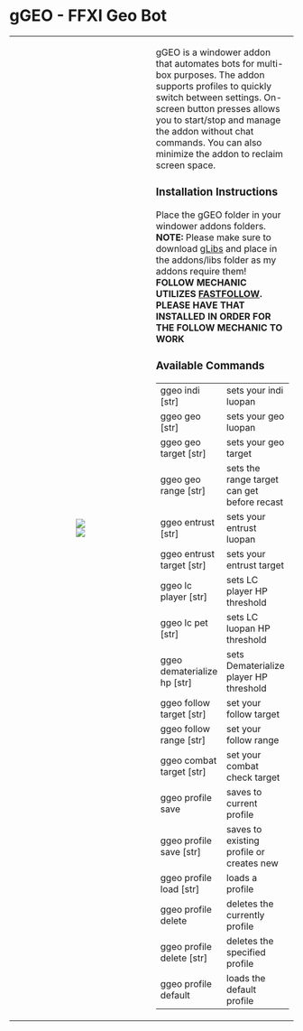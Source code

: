 # gGEO - FFXI Geo Bot
<table>
	<tr>
		<td width="300" align="center"><img src="https://i.imgur.com/jWqFHQ9.png"></img><br/><img src="https://i.imgur.com/AVEQCi0.png"></img>
		<td>
			<p>gGEO is a windower addon that automates bots for multi-box purposes. The addon supports profiles to quickly switch between settings. On-screen button presses allows you to start/stop and manage the addon without chat commands. You can also minimize the addon to reclaim screen space.</p>
			<h3>Installation Instructions</h3>
			<p>Place the gGEO folder in your windower addons folders. <br/><b>NOTE:</b> Please make sure to download <a href="https://github.com/mynameisgonz/ffxi-addons/tree/main/libs/gLibs">gLibs</a> and place in the addons/libs folder as my addons require them!<br><b>FOLLOW MECHANIC UTILIZES <a href="https://github.com/DiscipleOfEris/FastFollow">FASTFOLLOW</a>. PLEASE HAVE THAT INSTALLED IN ORDER FOR THE FOLLOW MECHANIC TO WORK</b></br></p>
			<h3>Available Commands</h3>
			<table>
				<tr>
					<td>ggeo indi [str]</td>
					<td>sets your indi luopan</td>
				</tr>
				<tr>
					<td>ggeo geo [str]</td>
					<td>sets your geo luopan</td>
				</tr>
				<tr>
					<td>ggeo geo target [str]</td>
					<td>sets your geo target</td>
				<tr>
					<td>ggeo geo range [str]</td>
					<td>sets the range target can get before recast</td>					
				</tr>
				<tr>
					<td>ggeo entrust [str]</td>
					<td>sets your entrust luopan</td>
				<tr>
					<td>ggeo entrust target [str]</td>
					<td>sets your entrust target</td>
				<tr>
					<td>ggeo lc player [str]</td>
					<td>sets LC player HP threshold</td>
				<tr>
					<td>ggeo lc pet [str]</td>
					<td>sets LC luopan HP threshold</td>
				<tr>
					<td>ggeo dematerialize hp [str]</td>
					<td>sets Dematerialize player HP threshold</td>
				<tr>
					<td>ggeo follow target [str]</td>
					<td>set your follow target</td>
				<tr>
					<td>ggeo follow range [str]</td>
					<td>set your follow range</td>
				<tr>
					<td>ggeo combat target [str]</td>
					<td>set your combat check target</td>
				<tr>
					<td>ggeo profile save</td>
					<td>saves to current profile</td>
				<tr>
					<td>ggeo profile save [str]</td>
					<td>saves to existing profile or creates new</td>
				<tr>
					<td>ggeo profile load [str]</td>
					<td>loads a profile</td>
				<tr>
					<td>ggeo profile delete</td>
					<td>deletes the currently profile</td>
				<tr>
					<td>ggeo profile delete [str]</td>
					<td>deletes the specified profile</td>
				<tr>
					<td>ggeo profile default</td>
					<td>loads the default profile</td>
			</table>
		</td>
	</tr>
</table>
